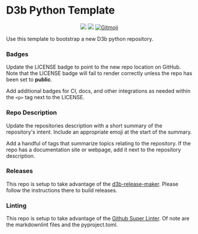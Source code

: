 # D3b Python Template

<p align="center">
  <a href="https://github.com/d3b-center/d3b-python-template/blob/master/LICENSE"><img src="https://img.shields.io/github/license/d3b-center/d3b-python-template.svg?style=flat-square"></a>
  <a href="https://github.com/marketplace/actions/super-linter"><img src="https://github.com/d3b-center/d3b-python-template/workflows/Lint%20Code%20Base/badge.svg"></a>
  <a href="https://gitmoji.dev"><img src="https://img.shields.io/badge/gitmoji-%20😜%20😍-FFDD67.svg?style=flat-square" alt="Gitmoji"/>
</a>
</p>

Use this template to bootstrap a new D3b python repository.

### Badges

Update the LICENSE badge to point to the new repo location on GitHub.
Note that the LICENSE badge will fail to render correctly unless the repo has
been set to **public**.

Add additional badges for CI, docs, and other integrations as needed within the
`<p>` tag next to the LICENSE.

### Repo Description

Update the repositories description with a short summary of the repository's
intent.
Include an appropriate emoji at the start of the summary.

Add a handful of tags that summarize topics relating to the repository.
If the repo has a documentation site or webpage, add it next to the repository
description.

### Releases

This repo is setup to take advantage of the [d3b-release-maker](https://github.com/d3b-center/d3b-release-maker/). Please follow the instructions there to build releases.

### Linting

This repo is setup to take advantage of the [Github Super Linter](https://github.com/marketplace/actions/super-linter). Of note are the markdownlint files and the pyproject.toml.
